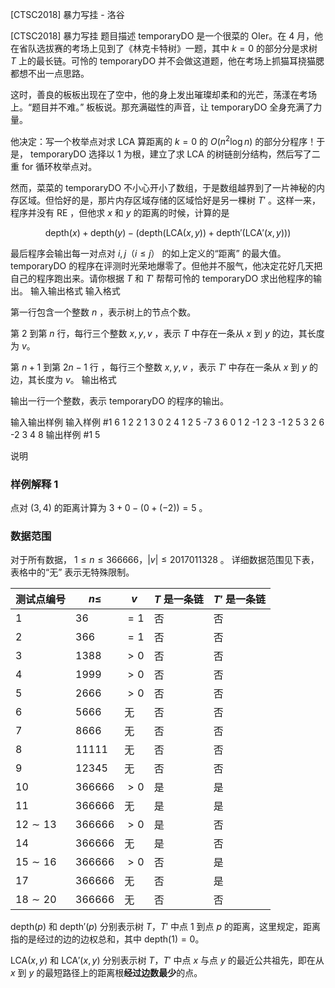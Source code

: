 



[CTSC2018] 暴力写挂 - 洛谷














[CTSC2018] 暴力写挂
题目描述
temporaryDO 是一个很菜的 OIer。在 4 月，他在省队选拔赛的考场上见到了《林克卡特树》一题，其中 $k = 0$ 的部分分是求树 $T$ 上的最长链。可怜的 temporaryDO 并不会做这道题，他在考场上抓猫耳挠猫腮都想不出一点思路。

这时，善良的板板出现在了空中，他的身上发出璀璨却柔和的光芒，荡漾在考场上。“题目并不难。” 板板说。那充满磁性的声音，让 temporaryDO 全身充满了力量。

他决定：写一个枚举点对求 LCA 算距离的 $k = 0$ 的 $O(n^2 \log n)$ 的部分分程序！于是， temporaryDO 选择以 $1$ 为根，建立了求 LCA 的树链剖分结构，然后写了二重 for 循环枚举点对。

然而，菜菜的 temporaryDO 不小心开小了数组，于是数组越界到了一片神秘的内存区域。但恰好的是，那片内存区域存储的区域恰好是另一棵树 $T'$ 。这样一来，程序并没有 RE ，但他求 $x$ 和 $y$ 的距离的时候，计算的是 

$$ \mathrm{depth}(x) + \mathrm{depth}(y) -  ({\mathrm{depth}(\mathrm{LCA}(x,y))}+{\mathrm{depth'}(\mathrm{LCA'}(x,y))})$$



最后程序会输出每一对点对 $i, j$（$i \le j$） 的如上定义的“距离” 的最大值。
temporaryDO 的程序在评测时光荣地爆零了。但他并不服气，他决定花好几天把自己的程序跑出来。请你根据 $T$ 和 $T'$ 帮帮可怜的 temporaryDO 求出他程序的输出。
输入输出格式
输入格式

第一行包含一个整数 $n$ ，表示树上的节点个数。

第 $2$ 到第 $n$ 行，每行三个整数 $x , y , v$ ，表示 $T$ 中存在一条从 $x$ 到 $y$ 的边，其长度为 $v$。

第 $n + 1$ 到第 $2n-1$ 行 ，每行三个整数 $x , y , v$ ，表示 $T'$ 中存在一条从 $x$ 到 $y$ 的边，其长度为 $v$。
输出格式

输出一行一个整数，表示 temporaryDO 的程序的输出。

输入输出样例
输入样例 #1
6
1 2 2
1 3 0
2 4 1
2 5 -7
3 6 0
1 2 -1
2 3 -1
2 5 3
2 6 -2
3 4 8
输出样例 #1
5

说明
### 样例解释 1
点对 $(3, 4)$ 的距离计算为 $3 + 0 - (0 + (-2)) = 5$ 。

### 数据范围
对于所有数据， $1\le n \le 366666$，$|v| \le 2017011328$ 。 详细数据范围见下表，表格中的“无” 表示无特殊限制。

测试点编号|$n \le$|$v$|$T$ 是一条链|$T'$ 是一条链
-|-|-|-|-
$1$|$36$|$=1$|否|否
$2$|$366$|$=1$|否|否
$3$|$1388$|$>0$|否|否
$4$|$1999$|$>0$|否|否
$5$|$2666$|$>0$|否|否
$6$|$5666$|无|否|否
$7$|$8666$|无|否|否
$8$|$11111$|无|否|否
$9$|$12345$|无|否|否
$10$|$366666$|$>0$|是|是
$11$|$366666$|无|是|是
$12\sim 13$|$366666$|$>0$|是|否
$14$|$366666$|无|是|否
$15\sim 16$|$366666$|$>0$|否|是
$17$|$366666$|无|否|是
$18\sim 20$|$366666$|无|否|否

$\mathrm{depth}(p)$ 和 $\mathrm{depth'}(p)$ 分别表示树 $T$，$T'$ 中点 $1$ 到点 $p$ 的距离，这里规定，距离指的是经过的边的边权总和，其中 $\mathrm{depth}(1) = 0$。

$\mathrm{LCA}(x, y)$ 和 $\mathrm{LCA'}(x, y)$ 分别表示树 $T$，$T'$ 中点 $x$ 与点 $y$ 的最近公共祖先，即在从 $x$ 到 $y$ 的最短路径上的距离根**经过边数最少**的点。







